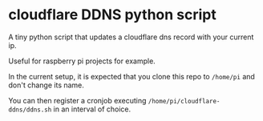 # cloudflare DDNS python script

A tiny python script that updates a cloudflare dns record with your current ip.

Useful for raspberry pi projects for example.

In the current setup, it is expected that you clone this repo to `/home/pi` and don't change its name.

You can then register a cronjob executing `/home/pi/cloudflare-ddns/ddns.sh` in an interval of choice.
